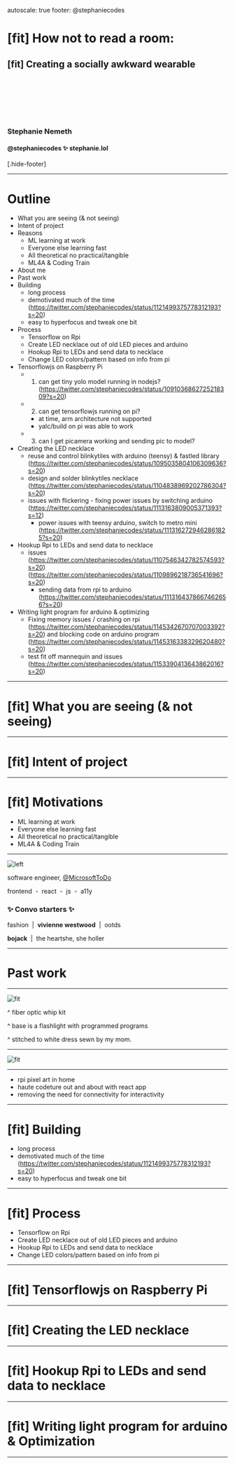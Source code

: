 autoscale: true
footer: @stephaniecodes

# [fit] How not to read a room:

## [fit] Creating a socially awkward wearable

## <br />
## <br />

### Stephanie Nemeth

#### @stephaniecodes  ✨  stephanie.lol

[.hide-footer]

---

# Outline

- What you are seeing (& not seeing)
- Intent of project
- Reasons
  - ML learning at work
  - Everyone else learning fast
  - All theoretical no practical/tangible
  - ML4A & Coding Train
- About me
- Past work
- Building
  - long process
  - demotivated much of the time
  (https://twitter.com/stephaniecodes/status/1121499375778312193?s=20)
  - easy to hyperfocus and tweak one bit
- Process
  - Tensorflow on Rpi
  - Create LED necklace out of old LED pieces and arduino
  - Hookup Rpi to LEDs and send data to necklace
  - Change LED colors/pattern based on info from pi
- Tensorflowjs on Raspberry Pi
    - 1. can get tiny yolo model running in nodejs?
    (https://twitter.com/stephaniecodes/status/1091036862725218309?s=20)
    - 2. can get tensorflowjs running on pi?
        - at time, arm architecture not supported
        - yalc/build on pi was able to work
    - 3. can I get picamera working and sending pic to model?
- Creating the LED necklace
  - reuse and control blinkytiles with arduino (teensy) & fastled library
    (https://twitter.com/stephaniecodes/status/1095035804106309636?s=20)
  - design and solder blinkytiles necklace (https://twitter.com/stephaniecodes/status/1104838969202786304?s=20)
  - issues with flickering - fixing power issues by switching arduino
    (https://twitter.com/stephaniecodes/status/1113163809005371393?s=12)
    - power issues with teensy arduino, switch to metro mini (https://twitter.com/stephaniecodes/status/1113162729462861825?s=20)
- Hookup Rpi to LEDs and send data to necklace
  - issues
  (https://twitter.com/stephaniecodes/status/1107546342782574593?s=20)
  (https://twitter.com/stephaniecodes/status/1109896218736541696?s=20)
    - sending data from rpi to arduino (https://twitter.com/stephaniecodes/status/1113164378667462656?s=20)
- Writing light program for arduino & optimizing
  - Fixing memory issues / crashing on rpi (https://twitter.com/stephaniecodes/status/1145342670707003392?s=20) and blocking code on arduino program (https://twitter.com/stephaniecodes/status/1145316338329620480?s=20)
  - test fit off mannequin and issues (https://twitter.com/stephaniecodes/status/1153390413643862016?s=20)

---

# [fit] What you are seeing (& not seeing)

---

# [fit] Intent of project

---

# [fit] Motivations
  - ML learning at work
  - Everyone else learning fast
  - All theoretical no practical/tangible
  - ML4A & Coding Train

---


![left](photos/steph.jpg)

software engineer, [@MicrosoftToDo](https://www.twitter.com/microsofttodo)

frontend  -  react  -  js  -  a11y

### ✨ Convo starters ✨
fashion  |  **vivienne westwood**  |  ootds

**bojack**  |  the heartshe, she holler

---

# Past work

---

![fit](photos/whip-dress.jpg)

^ fiber optic whip kit

^ base is a flashlight with programmed programs

^ stitched to white dress sewn by my mom.

---

![fit](photos/whip-dress-wip.jpg)

---

  - rpi pixel art in home
  - haute codeture out and about with react app
  - removing the need for connectivity for interactivity

---

# [fit] Building
  - long process
  - demotivated much of the time
  (https://twitter.com/stephaniecodes/status/1121499375778312193?s=20)
  - easy to hyperfocus and tweak one bit

---

# [fit] Process
  - Tensorflow on Rpi
  - Create LED necklace out of old LED pieces and arduino
  - Hookup Rpi to LEDs and send data to necklace
  - Change LED colors/pattern based on info from pi

---

# [fit] Tensorflowjs on Raspberry Pi

---

# [fit] Creating the LED necklace

---

# [fit] Hookup Rpi to LEDs and send data to necklace

---

# [fit] Writing light program for arduino & Optimization

---
